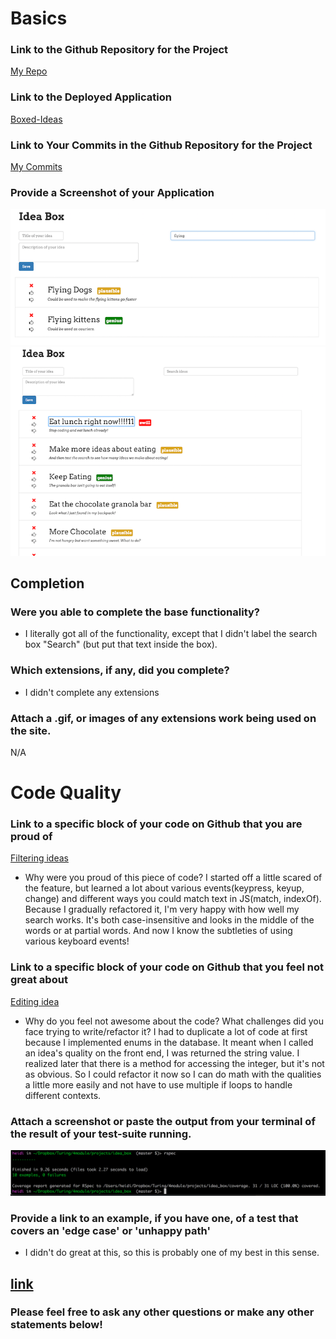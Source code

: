 # Basics

### Link to the Github Repository for the Project
[My Repo](https://github.com/hhoopes/idea_box)

### Link to the Deployed Application
[Boxed-Ideas](http://boxed-ideas.herokuapp.com/)

### Link to Your Commits in the Github Repository for the Project
[My Commits](https://github.com/hhoopes/idea_box/commits/master)

### Provide a Screenshot of your Application
![Filtered](https://github.com/hhoopes/idea_box/blob/master/images/screenshot1.png)
![All Ideas](https://github.com/hhoopes/idea_box/blob/master/images/screenshot2.png)

## Completion

### Were you able to complete the base functionality?
* I literally got all of the functionality, except that I didn't label the search box "Search" (but put that text inside the box).

### Which extensions, if any, did you complete?
* I didn't complete any extensions

### Attach a .gif, or images of any extensions work being used on the site.
N/A

# Code Quality

### Link to a specific block of your code on Github that you are proud of
[Filtering ideas](https://github.com/hhoopes/idea_box/blob/master/app/assets/javascripts/idea_filter.js#L1)

* Why were you proud of this piece of code?
I started off a little scared of the feature, but learned a lot about various events(keypress, keyup, change) and different ways you could match text in JS(match, indexOf). Because I gradually refactored it, I'm very happy with how well my search works. It's both case-insensitive and looks in the middle of the words or at partial words. And now I know the subtleties of using various keyboard events!

### Link to a specific block of your code on Github that you feel not great about
[Editing idea](https://github.com/hhoopes/idea_box/blob/master/app/assets/javascripts/idea_editor.js#L23)

* Why do you feel not awesome about the code? What challenges did you face trying to write/refactor it?
I had to duplicate a lot of code at first because I implemented enums in the database. It meant when I called an idea's quality on the front end, I was returned the string value. I realized later that there is a method for accessing the integer, but it's not as obvious. So I could refactor it now so I can do math with the qualities a little more easily and not have to use multiple if loops to handle different contexts.

### Attach a screenshot or paste the output from your terminal of the result of your test-suite running.
![Test Suite](https://github.com/hhoopes/idea_box/blob/master/images/tests.png)

### Provide a link to an example, if you have one, of a test that covers an 'edge case' or 'unhappy path'
* I didn't do great at this, so this is probably one of my best in this sense.

[link](https://github.com/hhoopes/idea_box/blob/master/spec/features/visitor_sees_all_ideas_spec.rb)
-----

### Please feel free to ask any other questions or make any other statements below!
